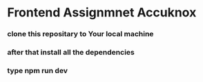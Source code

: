 # Frontend Assignmnet Accuknox

### clone this repositary to Your local machine 

### after that install all the dependencies 

### type npm run dev 
